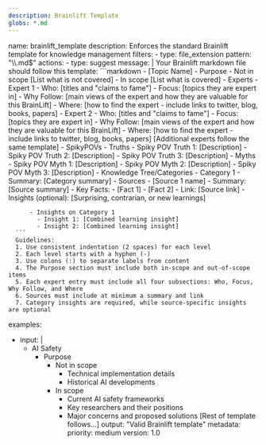 ```yaml
---
description: Brainlift Template
globs: *.md
---
```

<rule>
name: brainlift_template
description: Enforces the standard Brainlift template for knowledge management
filters:
  - type: file_extension
    pattern: "\\.md$"
actions:
  - type: suggest
    message: |
      Your Brainlift markdown file should follow this template:
      ```markdown
      - [Topic Name]
        - Purpose
          - Not in scope
            [List what is not covered]
          - In scope
            [List what is covered]
        - Experts
          - Expert 1
            - Who: [titles and "claims to fame"]
            - Focus: [topics they are expert in]
            - Why Follow: [main views of the expert and how they are valuable for this BrainLift]
            - Where: [how to find the expert - include links to twitter, blog, books, papers]
          - Expert 2
            - Who: [titles and "claims to fame"]
            - Focus: [topics they are expert in]
            - Why Follow: [main views of the expert and how they are valuable for this BrainLift]
            - Where: [how to find the expert - include links to twitter, blog, books, papers]
          [Additional experts follow the same template] 
        - SpikyPOVs
          - Truths
            - Spiky POV Truth 1: [Description]
            - Spiky POV Truth 2: [Description]
            - Spiky POV Truth 3: [Description]
          - Myths
            - Spiky POV Myth 1: [Description]
            - Spiky POV Myth 2: [Description]
            - Spiky POV Myth 3: [Description]
        - Knowledge Tree/Categories
          - Category 1
            - Summary: [Category summary]
        - Sources
          - [Source 1 name]
            - Summary: [Source summary]
            - Key Facts:
              - [Fact 1]
              - [Fact 2]
            - Link: [Source link]
            - Insights (optional): [Surprising, contrarian, or new learnings]
          
          - Insights on Category 1
            - Insight 1: [Combined learning insight]
            - Insight 2: [Combined learning insight]
      ```
      Guidelines:
      1. Use consistent indentation (2 spaces) for each level
      2. Each level starts with a hyphen (-)
      3. Use colons (:) to separate labels from content
      4. The Purpose section must include both in-scope and out-of-scope items
      5. Each expert entry must include all four subsections: Who, Focus, Why Follow, and Where
      6. Sources must include at minimum a summary and link
      7. Category insights are required, while source-specific insights are optional
examples:
  - input: |
      - AI Safety
        - Purpose
          - Not in scope
            - Technical implementation details
            - Historical AI developments
          - In scope
            - Current AI safety frameworks
            - Key researchers and their positions
            - Major concerns and proposed solutions
        [Rest of template follows...]
    output: "Valid Brainlift template"
metadata:
  priority: medium
  version: 1.0
</rule> 